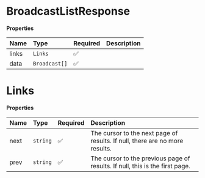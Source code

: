 # BroadcastListResponse

**Properties**

| Name  | Type          | Required | Description |
| :---- | :------------ | :------- | :---------- |
| links | `Links`       | ✅       |             |
| data  | `Broadcast[]` | ✅       |             |

# Links

**Properties**

| Name | Type     | Required | Description                                                                  |
| :--- | :------- | :------- | :--------------------------------------------------------------------------- |
| next | `string` | ✅       | The cursor to the next page of results. If null, there are no more results.  |
| prev | `string` | ✅       | The cursor to the previous page of results. If null, this is the first page. |
